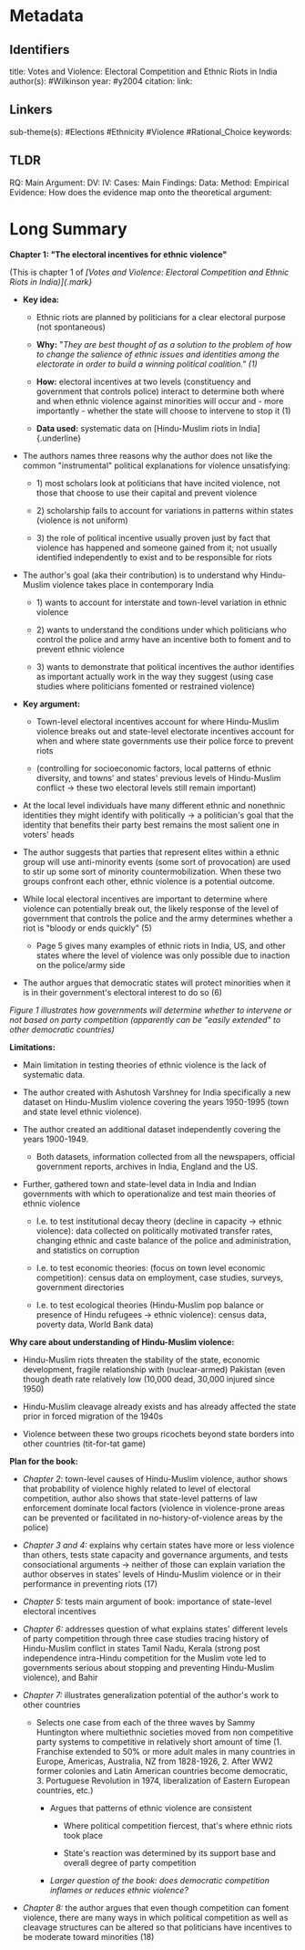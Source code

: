 # Metadata
## Identifiers
title: Votes and Violence: Electoral Competition and Ethnic Riots in India
author(s): #Wilkinson
year: #y2004 
citation:
link:

## Linkers

sub-theme(s): #Elections #Ethnicity #Violence #Rational_Choice 
keywords:

## TLDR

RQ:
Main Argument:
DV:
IV:
Cases:
Main Findings:
Data:
Method:
Empirical Evidence: 
How does the evidence map onto the theoretical argument: 

# Long Summary



**Chapter 1: "The electoral incentives for ethnic violence"**

(This is chapter 1 of *[Votes and Violence: Electoral Competition and
Ethnic Riots in India)]{.mark}*

-   **Key idea:**

    -   Ethnic riots are planned by politicians for a clear electoral
        purpose (not spontaneous)

    -   **Why:** "*They are best thought of as a solution to the problem
        of how to change the salience of ethnic issues and identities
        among the electorate in order to build a winning political
        coalition." (1)*

    -   **How:** electoral incentives at two levels (constituency and
        government that controls police) interact to determine both
        where and when ethnic violence against minorities will occur
        and - more importantly - whether the state will choose to
        intervene to stop it (1)

    -   **Data used:** systematic data on [Hindu-Muslim riots in
        India]{.underline}

<!-- -->

-   The authors names three reasons why the author does not like the
    common "instrumental" political explanations for violence
    unsatisfying:

    -   1\) most scholars look at politicians that have incited
        violence, not those that choose to use their capital and prevent
        violence

    -   2\) scholarship fails to account for variations in patterns
        within states (violence is not uniform)

    -   3\) the role of political incentive usually proven just by fact
        that violence has happened and someone gained from it; not
        usually identified independently to exist and to be responsible
        for riots

<!-- -->

-   The author's goal (aka their contribution) is to understand why
    Hindu-Muslim violence takes place in contemporary India

    -   1\) wants to account for interstate and town-level variation in
        ethnic violence

    -   2\) wants to understand the conditions under which politicians
        who control the police and army have an incentive both to foment
        and to prevent ethnic violence

    -   3\) wants to demonstrate that political incentives the author
        identifies as important actually work in the way they suggest
        (using case studies where politicians fomented or restrained
        violence)

<!-- -->

-   **Key argument:**

    -   Town-level electoral incentives account for where Hindu-Muslim
        violence breaks out and state-level electorate incentives
        account for when and where state governments use their police
        force to prevent riots

    -   (controlling for socioeconomic factors, local patterns of ethnic
        diversity, and towns' and states' previous levels of
        Hindu-Muslim conflict → these two electoral levels still remain
        important)

<!-- -->

-   At the local level individuals have many different ethnic and
    nonethnic identities they might identify with politically → a
    politician's goal that the identity that benefits their party best
    remains the most salient one in voters' heads

-   The author suggests that parties that represent elites within a
    ethnic group will use anti-minority events (some sort of
    provocation) are used to stir up some sort of minority
    countermobilization. When these two groups confront each other,
    ethnic violence is a potential outcome.

-   While local electoral incentives are important to determine where
    violence can potentially break out, the likely response of the level
    of government that controls the police and the army determines
    whether a riot is "bloody or ends quickly" (5)

    -   Page 5 gives many examples of ethnic riots in India, US, and
        other states where the level of violence was only possible due
        to inaction on the police/army side

-   The author argues that democratic states will protect minorities
    when it is in their government's electoral interest to do so (6)

*Figure 1 illustrates how governments will determine whether to
intervene or not based on party competition (apparently can be "easily
extended" to other democratic countries)*

**Limitations:**

-   Main limitation in testing theories of ethnic violence is the lack
    of systematic data.

-   The author created with Ashutosh Varshney for India specifically a
    new dataset on Hindu-Muslim violence covering the years 1950-1995
    (town and state level ethnic violence).

-   The author created an additional dataset independently covering the
    years 1900-1949.

    -   Both datasets, information collected from all the newspapers,
        official government reports, archives in India, England and the
        US.

-   Further, gathered town and state-level data in India and Indian
    governments with which to operationalize and test main theories of
    ethnic violence

    -   I.e. to test institutional decay theory (decline in capacity →
        ethnic violence): data collected on politically motivated
        transfer rates, changing ethnic and caste balance of the police
        and administration, and statistics on corruption

    -   I.e. to test economic theories: (focus on town level economic
        competition): census data on employment, case studies, surveys,
        government directories

    -   I.e. to test ecological theories (Hindu-Muslim pop balance or
        presence of Hindu refugees → ethnic violence): census data,
        poverty data, World Bank data)

**Why care about understanding of Hindu-Muslim violence:**

-   Hindu-Muslim riots threaten the stability of the state, economic
    development, fragile relationship with (nuclear-armed) Pakistan
    (even though death rate relatively low (10,000 dead, 30,000 injured
    since 1950)

-   Hindu-Muslim cleavage already exists and has already affected the
    state prior in forced migration of the 1940s

-   Violence between these two groups ricochets beyond state borders
    into other countries (tit-for-tat game)

**Plan for the book:**

-   *Chapter 2*: town-level causes of Hindu-Muslim violence, author
    shows that probability of violence highly related to level of
    electoral competition, author also shows that state-level patterns
    of law enforcement dominate local factors (violence in
    violence-prone areas can be prevented or facilitated in
    no-history-of-violence areas by the police)

-   *Chapter 3 and 4:* explains why certain states have more or less
    violence than others, tests state capacity and governance arguments,
    and tests consociational arguments → neither of those can explain
    variation the author observes in states' levels of Hindu-Muslim
    violence or in their performance in preventing riots (17)

-   *Chapter 5:* tests main argument of book: importance of state-level
    electoral incentives

-   *Chapter 6:* addresses question of what explains states' different
    levels of party competition through three case studies tracing
    history of Hindu-Muslim conflict in states Tamil Nadu, Kerala
    (strong post independence intra-Hindu competition for the Muslim
    vote led to governments serious about stopping and preventing
    Hindu-Muslim violence), and Bahir

-   *Chapter 7:* illustrates generalization potential of the author's
    work to other countries

    -   Selects one case from each of the three waves by Sammy
        Huntington where multiethnic societies moved from non
        competitive party systems to competitive in relatively short
        amount of time (1. Franchise extended to 50% or more adult males
        in many countries in Europe, Americas, Australia, NZ from
        1828-1926, 2. After WW2 former colonies and Latin American
        countries become democratic, 3. Portuguese Revolution in 1974,
        liberalization of Eastern European countries, etc.)

        -   Argues that patterns of ethnic violence are consistent

            -   Where political competition fiercest, that's where
                ethnic riots took place

            -   State's reaction was determined by its support base and
                overall degree of party competition

        -   *Larger question of the book: does democratic competition
            inflames or reduces ethnic violence?*

-   *Chapter 8:* the author argues that even though competition can
    foment violence, there are many ways in which political competition
    as well as cleavage structures can be altered so that politicians
    have incentives to be moderate toward minorities (18)
